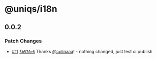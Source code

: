 # @uniqs/i18n

## 0.0.2
### Patch Changes



- [#11](https://github.com/colinaaa/UniqueMono/pull/11) [`5b570e6`](https://github.com/colinaaa/UniqueMono/commit/5b570e611f12a164f4df0657425aeefb1b44c3fc) Thanks [@colinaaa](https://github.com/colinaaa)! - nothing changed, just test ci publish
